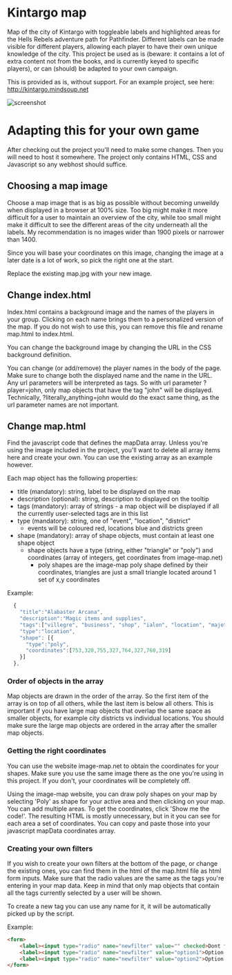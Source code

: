 # Kintargo map

Map of the city of Kintargo with toggleable labels and highlighted areas for the Hells Rebels adventure path for Pathfinder. Different labels can be made visible for different players, allowing each player to have their own unique knowledge of the city. This project be used as is (beware: it contains a lot of extra content not from the books, and is currently keyed to specific players), or can (should) be adapted to your own campaign.

This is provided as is, without support. For an example project, see here: http://kintargo.mindsoup.net

![screenshot](https://i.imgur.com/rdrGzNl.jpg)

# Adapting this for your own game

After checking out the project you'll need to make some changes. Then you will need to host it somewhere. The project only contains HTML, CSS and Javascript so any webhost should suffice.

## Choosing a map image

Choose a map image that is as big as possible without becoming unweildy when displayed in a browser at 100% size. Too big might make it more difficult for a user to maintain an overview of the city, while too small might make it difficult to see the different areas of the city underneath all the labels. My recommendation is no images wider than 1900 pixels or narrower than 1400. 

Since you will base your coordinates on this image, changing the image at a later date is a lot of work, so pick the right one at the start.

Replace the existing map.jpg with your new image.

## Change index.html

Index.html contains a background image and the names of the players in your group. Clicking on each name brings them to a personalized version of the map. If you do not wish to use this, you can remove this file and rename map.html to index.html. 

You can change the background image by changing the URL in the CSS background definition.

You can change (or add/remove) the player names in the body of the page. Make sure to change both the displayed name and the name in the URL. Any url parameters will be interpreted as tags. So with url parameter ?player=john, only map objects that have the tag "john" will be displayed. Technically, ?literally_anything=john would do the exact same thing, as the url parameter names are not important.

## Change map.html

Find the javascript code that defines the mapData array. Unless you're using the image included in the project, you'll want to delete all array items here and create your own. You can use the existing array as an example however.

Each map object has the following properties:

* title (mandatory): string, label to be displayed on the map
* description (optional): string, description to displayed on the tooltip
* tags (mandatory): array of strings - a map object will be displayed if all the currently user-selected tags are in this list
* type (mandatory): string, one of "event", "location", "district"
  * events will be coloured red, locations blue and districts green
* shape (mandatory): array of shape objects, must contain at least one shape object
  * shape objects have a type (string, either "triangle" or "poly") and coordinates (array of integers, get coordinates from image-map.net)
    * poly shapes are the image-map poly shape defined by their coordinates, triangles are just a small triangle located around 1 set of x,y coordinates

Example:

```javascript
  {
    "title":"Alabaster Arcana",
    "description":"Magic items and supplies",
    "tags":["villegre", "business", "shop", "ialon", "location", "majet", "dolores", "zero"],
    "type":"location",
    "shape": [{
      "type":"poly",
      "coordinates":[753,320,755,327,764,327,760,319]
    }]
  },
```
### Order of objects in the array

Map objects are drawn in the order of the array. So the first item of the array is on top of all others, while the last item is below all others. This is important if you have large map objects that overlap the same space as smaller objects, for example city districts vs individual locations. You should make sure the large map objects are ordered in the array after the smaller map objects.

### Getting the right coordinates

You can use the website image-map.net to obtain the coordinates for your shapes. Make sure you use the same image there as the one you're using in this project. If you don't, your coordinates will be completely off.

Using the image-map website, you can draw poly shapes on your map by selecting 'Poly' as shape for your active area and then clicking on your map. You can add multiple areas. To get the coordinates, click 'Show me the code!'. The resulting HTML is mostly unnecessary, but in it you can see for each area a set of coordinates. You can copy and paste those into your javascript mapData coordinates array.

### Creating your own filters

If you wish to create your own filters at the bottom of the page, or change the existing ones, you can find them in the html of the map.html file as html form inputs. Make sure that the radio values are the same as the tags you're entering in your map data. Keep in mind that only map objects that contain all the tags currently selected by a user will be shown.

To create a new tag you can use any name for it, it will be automatically picked up by the script.

Example:
```html
<form>
	<label><input type="radio" name="newfilter" value="" checked>Dont filter this</label>
	<label><input type="radio" name="newfilter" value="option1">Option 1</label>
	<label><input type="radio" name="newfilter" value="option2">Option 2</label>
</form>
```
